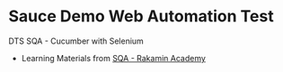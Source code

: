 # Sauce Demo Web Automation Test
DTS SQA - Cucumber with Selenium 
- Learning Materials from [SQA - Rakamin Academy](https://www.rakamin.com/dashboard/my-class/2880)

